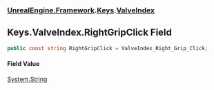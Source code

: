 ### [UnrealEngine.Framework](UnrealEngine_Framework.md 'UnrealEngine.Framework').[Keys](Keys.md 'UnrealEngine.Framework.Keys').[ValveIndex](Keys_ValveIndex.md 'UnrealEngine.Framework.Keys.ValveIndex')
## Keys.ValveIndex.RightGripClick Field
```csharp
public const string RightGripClick = ValveIndex_Right_Grip_Click;
```
#### Field Value
[System.String](https://docs.microsoft.com/en-us/dotnet/api/System.String 'System.String')

